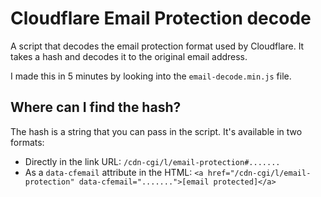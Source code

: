 # Cloudflare Email Protection decode

A script that decodes the email protection format used by Cloudflare. It takes a hash and decodes it to the original email address.

I made this in 5 minutes by looking into the `email-decode.min.js` file.

## Where can I find the hash?

The hash is a string that you can pass in the script. It's available in two formats:
- Directly in the link URL: `/cdn-cgi/l/email-protection#.......`
- As a `data-cfemail` attribute in the HTML: `<a href="/cdn-cgi/l/email-protection" data-cfemail=".......">[email protected]</a>`